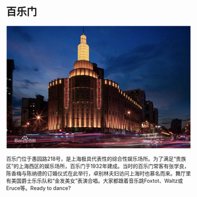 # 百乐门

![image-20220215201510046](img/image-20220215201510046.png)

百乐门位于愚园路218号，是上海极具代表性的综合性娱乐场所。为了满足“贵族区”的上海西区的娱乐场所，百乐门于1932年建成。当时的百乐门常客有张学良，陈香梅与陈纳德的订婚仪式在此举行，卓别林夫妇访问上海时也慕名而来。舞厅里有美国爵士乐乐队和“金发美女”表演合唱。大家都跟着音乐跳Foxtot、Waltz或Eruce等。Ready to dance?
